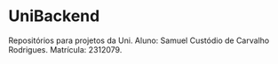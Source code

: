 # UniBackend
Repositórios para projetos da Uni.
Aluno: Samuel Custódio de Carvalho Rodrigues.
Matrícula: 2312079.
